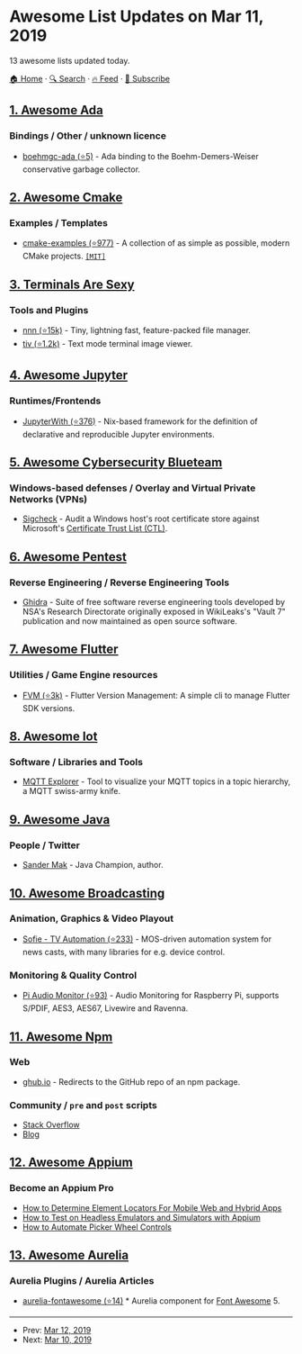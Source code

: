 # Awesome List Updates on Mar 11, 2019

13 awesome lists updated today.

[🏠 Home](/README.md) · [🔍 Search](https://test.trackawesomelist.com/search/) · [🔥 Feed](https://test.trackawesomelist.com/feed.xml) · [📮 Subscribe](https://trackawesomelist.us17.list-manage.com/subscribe?u=d2f0117aa829c83a63ec63c2f&id=36a103854c)



## [1. Awesome Ada](/content/ohenley/awesome-ada/README.md)

### Bindings / Other / unknown licence

*   [boehmgc-ada (⭐5)](https://github.com/ytomino/boehmgc-ada) - Ada binding to the Boehm-Demers-Weiser conservative garbage collector.

## [2. Awesome Cmake](/content/onqtam/awesome-cmake/README.md)

### Examples / Templates

*   [cmake-examples (⭐977)](https://github.com/pr0g/cmake-examples) - A collection of as simple as possible, modern CMake projects. [`[MIT]`](https://opensource.org/licenses/MIT)

## [3. Terminals Are Sexy](/content/k4m4/terminals-are-sexy/README.md)

### Tools and Plugins

*   [nnn (⭐15k)](https://github.com/jarun/nnn) - Tiny, lightning fast, feature-packed file manager.
*   [tiv (⭐1.2k)](https://github.com/stefanhaustein/TerminalImageViewer) - Text mode terminal image viewer.

## [4. Awesome Jupyter](/content/markusschanta/awesome-jupyter/README.md)

### Runtimes/Frontends

*   [JupyterWith (⭐376)](https://github.com/tweag/jupyterWith) - Nix-based framework for the definition of declarative and reproducible Jupyter environments.

## [5. Awesome Cybersecurity Blueteam](/content/fabacab/awesome-cybersecurity-blueteam/README.md)

### Windows-based defenses / Overlay and Virtual Private Networks (VPNs)

*   [Sigcheck](https://docs.microsoft.com/en-us/sysinternals/downloads/sigcheck) - Audit a Windows host's root certificate store against Microsoft's [Certificate Trust List (CTL)](https://docs.microsoft.com/en-us/windows/desktop/SecCrypto/certificate-trust-list-overview).

## [6. Awesome Pentest](/content/enaqx/awesome-pentest/README.md)

### Reverse Engineering / Reverse Engineering Tools

*   [Ghidra](https://www.ghidra-sre.org/) - Suite of free software reverse engineering tools developed by NSA's Research Directorate originally exposed in WikiLeaks's "Vault 7" publication and now maintained as open source software.

## [7. Awesome Flutter](/content/Solido/awesome-flutter/README.md)

### Utilities / Game Engine resources

*   [FVM (⭐3k)](https://github.com/leoafarias/fvm) <!--stargazers:leoafarias/fvm--> - Flutter Version Management: A simple cli to manage Flutter SDK versions.

## [8. Awesome Iot](/content/HQarroum/awesome-iot/README.md)

### Software / Libraries and Tools

*   [MQTT Explorer](https://thomasnordquist.github.io/MQTT-Explorer/) - Tool to visualize your MQTT topics in a topic hierarchy, a MQTT swiss-army knife.

## [9. Awesome Java](/content/akullpp/awesome-java/README.md)

### People / Twitter

*   [Sander Mak](https://twitter.com/Sander_Mak) - Java Champion, author.

## [10. Awesome Broadcasting](/content/ebu/awesome-broadcasting/README.md)

### Animation, Graphics & Video Playout

*   [Sofie - TV Automation (⭐233)](https://github.com/nrkno/Sofie-TV-automation) - MOS-driven automation system for news casts, with many libraries for e.g. device control.

### Monitoring & Quality Control

*   [Pi Audio Monitor (⭐93)](https://github.com/martim01/pam) - Audio Monitoring for Raspberry Pi, supports S/PDIF, AES3, AES67, Livewire and Ravenna.

## [11. Awesome Npm](/content/sindresorhus/awesome-npm/README.md)

### Web

*   [ghub.io](https://ghub.io) - Redirects to the GitHub repo of an npm package.

### Community / `pre`   and   `post`   scripts

*   [Stack Overflow](https://stackoverflow.com/questions/tagged/npm)
*   [Blog](https://blog.npmjs.org)

## [12. Awesome Appium](/content/SrinivasanTarget/awesome-appium/README.md)

### Become an Appium Pro

*   [How to Determine Element Locators For Mobile Web and Hybrid Apps](https://appiumpro.com/editions/57)
*   [How to Test on Headless Emulators and Simulators with Appium](https://appiumpro.com/editions/58)
*   [How to Automate Picker Wheel Controls](https://appiumpro.com/editions/59)

## [13. Awesome Aurelia](/content/aurelia-contrib/awesome-aurelia/README.md)

### Aurelia Plugins / Aurelia Articles

*   [aurelia-fontawesome (⭐14)](https://github.com/jmzagorski/aurelia-fontawesome) \*  Aurelia component for [Font Awesome](https://fontawesome.com/) 5.

---

- Prev: [Mar 12, 2019](/content/2019/03/12/README.md)
- Next: [Mar 10, 2019](/content/2019/03/10/README.md)